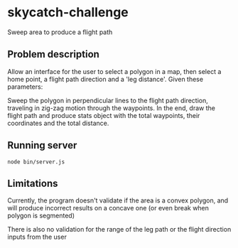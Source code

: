# skycatch-challenge
Sweep area to produce a flight path

## Problem description

Allow an interface for the user to select a polygon in a map, then select a
home point, a flight path direction and a 'leg distance'. Given these parameters:

Sweep the polygon in perpendicular lines to the flight path direction, traveling
in zig-zag motion through the waypoints. In the end, draw the flight path and
produce stats object with the total waypoints, their coordinates and the total
distance.

## Running server

`node bin/server.js`

## Limitations

Currently, the program doesn't validate if the area is a convex polygon, and will
produce incorrect results on a concave one (or even break when polygon is segmented)

There is also no validation for the range of the leg path or the flight direction
inputs from the user
